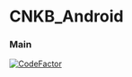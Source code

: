 # CNKB_Android

### Main
[![CodeFactor](https://www.codefactor.io/repository/github/namsic6460/cnkb_android/badge/main)](https://www.codefactor.io/repository/github/namsic6460/cnkb_android/overview/main)